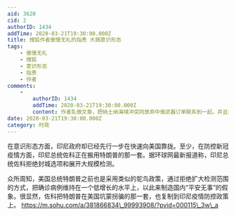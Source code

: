 ```yaml
---
aid: 3620
cid: 2
authorID: 1434
addTime: 2020-03-21T19:30:00.000Z
title: 搜狐作者傲慢无礼的指责 大搞意识形态
tags:
    - 傲慢无礼
    - 搜狐
    - 意识形态
    - 指责
    - 作者
comments:
    -
        authorID: 1434
        addTime: 2020-03-21T19:30:00.000Z
        content: 作者乱做文章，把纳土纳海域冲突同放弃中俄武器订单联系到一起，并且进入正题，疫情和意识形态。
date: 2020-03-21T19:30:00.000Z
category: 时政
---
```


在意识形态方面，印尼政府却已经先行一步在快速向美国靠拢。至少，在防控新冠疫情方面，印尼总统佐科正在搬用特朗普的那一套。据环球网最新报道称，印尼总统佐科拒绝封城选项和展开大规模检测。

众所周知，美国总统特朗普之前也是采用类似的鸵鸟政策，通过拒绝扩大检测范围的方式，把确诊病例维持在一个低增长的水平上，以此来制造国内“平安无事”的假象。很显然，佐科把特朗普在美国坑蒙拐骗的那一套，也复制到印尼疫情防控政策上。 https://m.sohu.com/a/381866834\_99993908/?pvid=000115\_3w\_a
